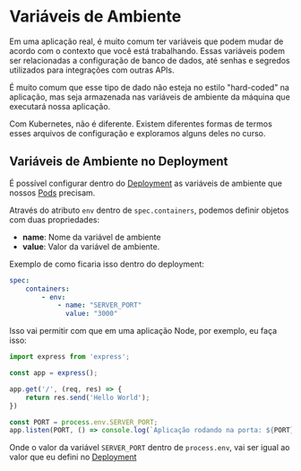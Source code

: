 # Variáveis de Ambiente

Em uma aplicação real, é muito comum ter variáveis que podem mudar de acordo com o contexto que você está trabalhando. Essas variáveis podem ser relacionadas a configuração de banco de dados, até senhas e segredos utilizados para integrações com outras APIs.

É muito comum que esse tipo de dado não esteja no estilo "hard-coded" na aplicação, mas seja armazenada nas variáveis de ambiente da máquina que executará nossa aplicação. 

Com Kubernetes, não é diferente. Existem diferentes formas de termos esses arquivos de configuração e exploramos alguns deles no curso.

## Variáveis de Ambiente no Deployment

É possível configurar dentro do [Deployment](./kubernetes_deployment.md) as variáveis de ambiente que nossos [Pods](./kubernetes_pods.md) precisam.

Através do atributo `env` dentro de `spec.containers`, podemos definir objetos com duas propriedades:

- **name**: Nome da variável de ambiente
- **value**: Valor da variável de ambiente.

Exemplo de como ficaria isso dentro do deployment:

```yml
spec:
    containers:
        - env:
            - name: "SERVER_PORT"
              value: "3000"
```

Isso vai permitir com que em uma aplicação Node, por exemplo, eu faça isso:

```js
import express from 'express';

const app = express();

app.get('/', (req, res) => {
    return res.send('Hello World');
})

const PORT = process.env.SERVER_PORT;
app.listen(PORT, () => console.log(`Aplicação rodando na porta: ${PORT}`));
```

Onde o valor da variável `SERVER_PORT` dentro de `process.env`, vai ser igual ao valor que eu defini no [Deployment](./kubernetes_deployment.md)